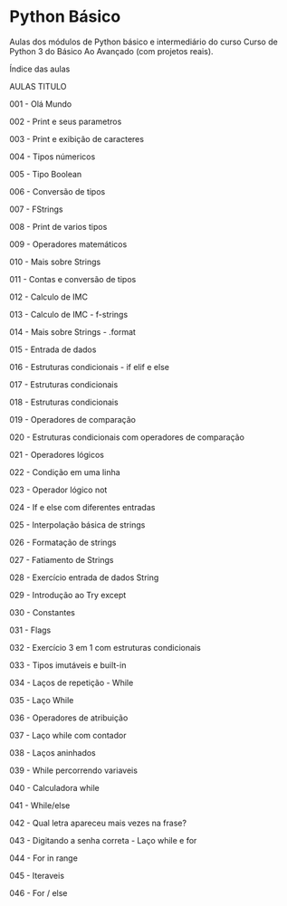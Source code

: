 # Python Básico
Aulas dos módulos de Python básico e intermediário do curso Curso de Python 3 do Básico Ao Avançado (com projetos reais).

Índice das aulas

AULAS    TITULO

001 -    Olá Mundo

002 -    Print e seus parametros

003 -    Print e exibição de caracteres

004 -    Tipos númericos

005 -    Tipo Boolean

006 -    Conversão de tipos

007 -    FStrings

008 -    Print de varios tipos

009 -    Operadores matemáticos

010 -    Mais sobre Strings

011 -    Contas e conversão de tipos

012 -    Calculo de IMC

013 -    Calculo de IMC - f-strings

014 -    Mais sobre Strings - .format

015 -    Entrada de dados

016 -    Estruturas condicionais - if elif e else

017 -    Estruturas condicionais

018 -    Estruturas condicionais

019 -    Operadores de comparação

020 -    Estruturas condicionais com operadores de comparação

021 -    Operadores lógicos

022 -    Condição em uma linha

023 -    Operador lógico not

024 -    If e else com diferentes entradas

025 -    Interpolação básica de strings

026 -    Formatação de strings

027 -    Fatiamento de Strings

028 -    Exercício entrada de dados String

029 -    Introdução ao Try except

030 -    Constantes

031 -    Flags

032 -    Exercício 3 em 1 com estruturas condicionais

033 -    Tipos imutáveis e built-in

034 -    Laços de repetição - While

035 -    Laço While

036 -    Operadores de atribuição

037 -    Laço while com contador

038 -    Laços aninhados

039 -    While percorrendo variaveis

040 -    Calculadora while

041 -    While/else

042 -    Qual letra apareceu mais vezes na frase?

043 -    Digitando a senha correta - Laço while e for

044 -    For in range

045 -    Iteraveis

046 -    For / else
